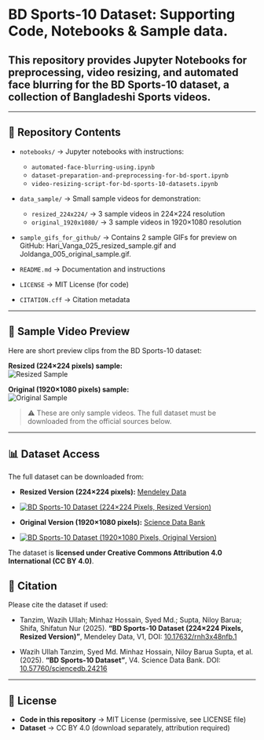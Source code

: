 # BD Sports-10 Dataset: Supporting Code, Notebooks & Sample data.

## This repository provides **Jupyter Notebooks** for preprocessing, video resizing, and automated face blurring for the **BD Sports-10 dataset**, a collection of Bangladeshi Sports videos.

---

## 📂 Repository Contents

- `notebooks/` → Jupyter notebooks with instructions:
  - `automated-face-blurring-using.ipynb`
  - `dataset-preparation-and-preprocessing-for-bd-sport.ipynb`
  - `video-resizing-script-for-bd-sports-10-datasets.ipynb`
    
- `data_sample/` → Small sample videos for demonstration:
  - `resized_224x224/` → 3 sample videos in 224×224 resolution
  - `original_1920x1080/` → 3 sample videos in 1920×1080 resolution
    
- `sample_gifs_for_github/` → Contains 2 sample GIFs for preview on GitHub: Hari_Vanga_025_resized_sample.gif and Joldanga_005_original_sample.gif.
- `README.md` → Documentation and instructions
- `LICENSE` → MIT License (for code)
- `CITATION.cff` → Citation metadata

---

## 🎥 Sample Video Preview
Here are short preview clips from the BD Sports-10 dataset:

**Resized (224×224 pixels) sample:**  
![Resized Sample](sample_gifs_for_github/Hari_Vanga_025_resized_sample.gif)

**Original (1920×1080 pixels) sample:**  
![Original Sample](sample_gifs_for_github/Joldanga_005_original_sample.gif)

> ⚠️ These are only sample videos. The full dataset must be downloaded from the official sources below.

---

## 📊 Dataset Access
The full dataset can be downloaded from:

- **Resized Version (224×224 pixels):** [Mendeley Data](https://data.mendeley.com/datasets/rnh3x48nfb/1)
- [![BD Sports-10 Dataset (224×224 Pixels, Resized Version)](https://img.shields.io/badge/BD_Sports_10_Resized_Version-224x224-blue)](https://data.mendeley.com/datasets/rnh3x48nfb/1)  
  
- **Original Version (1920×1080 pixels):** [Science Data Bank](https://doi.org/10.57760/sciencedb.24216)
- [![BD Sports-10 Dataset (1920×1080 Pixels, Original Version)](https://img.shields.io/badge/BD_Sports_10_Original_Version-1920x1080-green)](https://doi.org/10.57760/sciencedb.24216)


The dataset is **licensed under Creative Commons Attribution 4.0 International (CC BY 4.0)**.


## 📜 Citation
Please cite the dataset if used:

- Tanzim, Wazih Ullah; Minhaz Hossain, Syed Md.; Supta, Niloy Barua; Shifa, Shifatun Nur (2025). **“BD Sports-10 Dataset (224×224 Pixels, Resized Version)”**, Mendeley Data, V1, DOI: [10.17632/rnh3x48nfb.1](https://doi.org/10.17632/rnh3x48nfb.1)  

- Wazih Ullah Tanzim, Syed Md. Minhaz Hossain, Niloy Barua Supta, et al. (2025). **“BD Sports-10 Dataset”**, V4. Science Data Bank. DOI: [10.57760/sciencedb.24216](https://doi.org/10.57760/sciencedb.24216)  

---


## 📄 License

- **Code in this repository** → MIT License (permissive, see LICENSE file)  
- **Dataset** → CC BY 4.0 (download separately, attribution required)
